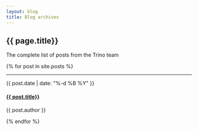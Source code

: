 ```yaml
---
layout: blog
title: Blog archives
---
```


<div class="content container clearfix spacer-30">

<!-- Ensures table of contents isn't displayed on this page, don't remove. -->
<!-- No TOC -->

<div class="row blog-page">
  <div class="col-12 text-surface-medium">
    <h2>{{ page.title}}</h2>
    <p class="subtitle-1">The complete list of posts from the Trino team</p>
  </div>
</div>

<div class="row blog-page">
  <div class="col-12">
    {% for post in site.posts %}
      <hr />
      <div class="archive-row">
        <div>
          <p class="overline">{{ post.date | date: "%-d %B %Y" }}</p>
          <h4 class="archives-title-link"><a href="{{ post.url }}">{{ post.title}}</a></h4>
          <p class="caption">{{ post.author }} </p>
        </div>
        <!-- {% if post.image %}
          <div class="archive-post-img">
            <img src="{{ post.image }}">
          </div>
        {% endif %} -->
      </div>
    {% endfor %}
  </div>
</div>
<div class="spacer-60"></div>

</div>
